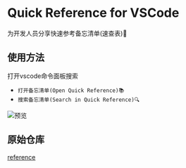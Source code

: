 # Quick Reference for VSCode
为开发人员分享快速参考备忘清单(速查表)🚀

## 使用方法
打开vscode命令面板搜索
- `打开备忘清单(Open Quick Reference)📚`
- `搜索备忘清单(Search in Quick Reference)🔍`

![预览](https://cdn.jsdelivr.net/gh/jackiotyu/vscode-quick-reference@0.0.1/images/preview.png)

## 原始仓库
[reference](https://github.com/jaywcjlove/reference)
